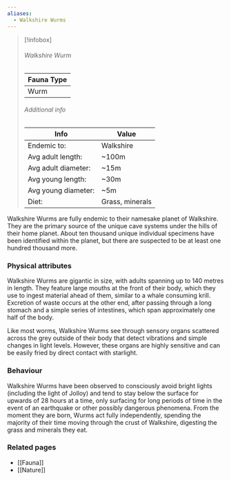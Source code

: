 ```yaml
---
aliases:
  - Walkshire Wurms
---
```


> [!infobox]
> ###### Walkshire Wurm
> | Fauna Type |
> | ----- |
> | Wurm |
> ###### Additional info
> | Info | Value |
> | ----- | ----- |
> | Endemic to: | Walkshire |
> | Avg adult length: | ~100m |
> | Avg adult diameter: | ~15m |
> | Avg young length: | ~30m |
> | Avg young diameter: | ~5m |
> | Diet: | Grass, minerals |

Walkshire Wurms are fully endemic to their namesake planet of Walkshire. They are the primary source of the unique cave systems under the hills of their home planet. About ten thousand unique individual specimens have been identified within the planet, but there are suspected to be at least one hundred thousand more.


### Physical attributes

Walkshire Wurms are gigantic in size, with adults spanning up to 140 metres in length. They feature large mouths at the front of their body, which they use to ingest material ahead of them, similar to a whale consuming krill. Excretion of waste occurs at the other end, after passing through a long stomach and a simple series of intestines, which span approximately one half of the body.

Like most worms, Walkshire Wurms see through sensory organs scattered across the grey outside of their body that detect vibrations and simple changes in light levels. However, these organs are highly sensitive and can be easily fried by direct contact with starlight.


### Behaviour

Walkshire Wurms have been observed to consciously avoid bright lights (including the light of Jolloy) and tend to stay below the surface for upwards of 28 hours at a time, only surfacing for long periods of time in the event of an earthquake or other possibly dangerous phenomena. From the moment they are born, Wurms act fully independently, spending the majority of their time moving through the crust of Walkshire, digesting the grass and minerals they eat.


### Related pages

- [[Fauna]]
- [[Nature]]